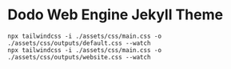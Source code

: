 # Dodo Web Engine Jekyll Theme

    npx tailwindcss -i ./assets/css/main.css -o ./assets/css/outputs/default.css --watch
    npx tailwindcss -i ./assets/css/main.css -o ./assets/css/outputs/website.css --watch